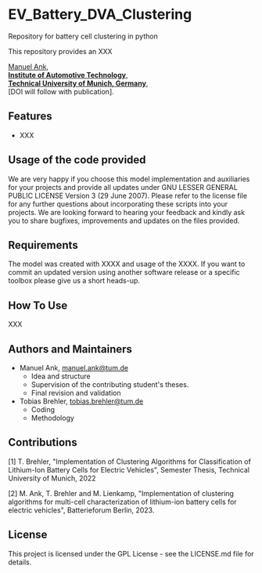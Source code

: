 # EV_Battery_DVA_Clustering
Repository for battery cell clustering in python

This repository provides an XXX

[Manuel Ank](mailto:manuel.ank@tum.de),<br/>
**[Institute of Automotive Technology](https://www.mos.ed.tum.de/mos/startseite/)**,<br/>
**[Technical University of Munich, Germany](https://www.tum.de/nc/en/)**,<br/>
[DOI will follow with publication].

## Features
- XXX

## Usage of the code provided

We are very happy if you choose this model implementation and auxiliaries for your projects and provide all updates under GNU LESSER GENERAL PUBLIC LICENSE Version 3 (29 June 2007). Please refer to the license file for any further questions about incorporating these scripts into your projects.
We are looking forward to hearing your feedback and kindly ask you to share bugfixes, improvements and updates on the files provided.

## Requirements

The model was created with XXXX and usage of the XXXX. If you want to commit an updated version using another software release or a specific toolbox please give us a short heads-up. 

## How To Use

XXX

## Authors and Maintainers

- Manuel Ank, manuel.ank@tum.de
  - Idea and structure
  - Supervision of the contributing student's theses.
  - Final revision and validation
- Tobias Brehler, tobias.brehler@tum.de
  - Coding
  - Methodology


## Contributions

[1] T. Brehler, "Implementation of Clustering Algorithms for Classification of Lithium-Ion Battery Cells for Electric Vehicles", Semester Thesis, Technical University of Munich, 2022

[2] M. Ank, T. Brehler and M. Lienkamp, "Implementation of clustering algorithms for multi-cell characterization of lithium-ion battery cells for electric vehicles", Batterieforum Berlin, 2023.

  
## License

This project is licensed under the GPL License - see the LICENSE.md file for details.
